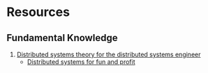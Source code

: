 # Resources
## Fundamental Knowledge
1. [Distributed systems theory for the distributed systems engineer](https://www.the-paper-trail.org/post/2014-08-09-distributed-systems-theory-for-the-distributed-systems-engineer/)
    * [Distributed systems for fun and profit](http://book.mixu.net/distsys/)
 